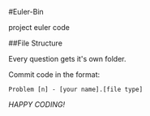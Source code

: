 #Euler-Bin

project euler code

##File Structure
    
Every question gets it's own folder.

Commit code in the format:

    Problem [n] - [your name].[file type]
  
*HAPPY CODING!*
